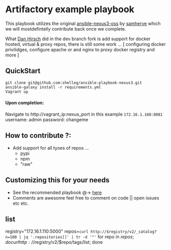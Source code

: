 Artifactory example playbook
============================

This playbook utilizes the original
[ansible-nexus3-oss](https://github.com/savoirfairelinux/ansible-nexus3-oss) by [samherve](https://github.com/samherve) which we will mostdefintelly contribute back once we complete.

What [Dan Hirsch](https://github.com/hackndoes) did in the dev branch fork
is add support for docker hosted, virtual & proxy repos, there is still
some work ... [ configuring docker privilidges, configure apache or and nginx to proxy docker registry and more ]


## QuickStart

```
git clone git@github.com:shelleg/ansible-playbook-nexus3.git
ansible-galaxy install -r requirements.yml
Vagrant up
```

#### Upon completion:

Navigate to http://vagrant_ip:nexus_port in this example `172.16.1.160:8081`
username: admin
password: changeme 

## How to contribute ?:
- Add support for all tyoes of repos ... 
    - pypi
    - npm
    - "raw"


## Customizing this for your needs
- See the recommended playbook @->  [here](https://github.com/savoirfairelinux/ansible-nexus3-oss/blob/master/README.md#example-playbook)
- Comments are awesome feel free to comment on code || open issues etc etc.



## list
registry="172.16.1.110:5000"
repos=`curl http://$registry/v2/_catalog?n=100 | jq '.repositories[]' | tr -d '"'`
for repo in $repos; do 
   curl http://$registry/v2/$repo/tags/list; 
done